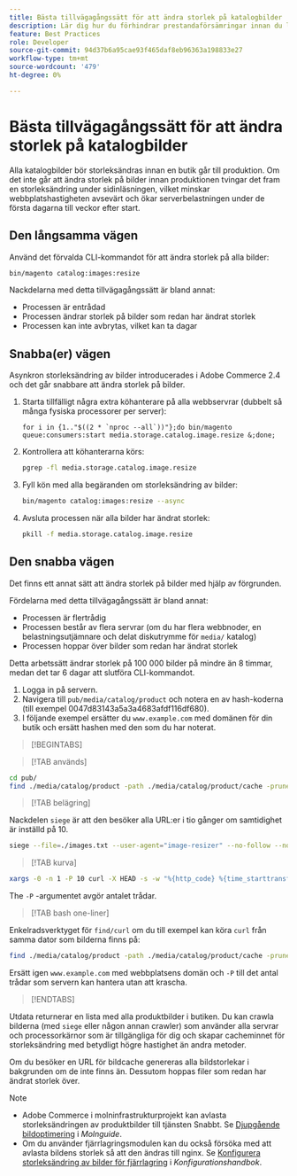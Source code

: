 ```yaml
---
title: Bästa tillvägagångssätt för att ändra storlek på katalogbilder
description: Lär dig hur du förhindrar prestandaförsämringar innan du lanserar Adobe Commerce webbplats.
feature: Best Practices
role: Developer
source-git-commit: 94d37b6a95cae93f465daf8eb96363a198833e27
workflow-type: tm+mt
source-wordcount: '479'
ht-degree: 0%

---
```



# Bästa tillvägagångssätt för att ändra storlek på katalogbilder

Alla katalogbilder bör storleksändras innan en butik går till produktion. Om det inte går att ändra storlek på bilder innan produktionen tvingar det fram en storleksändring under sidinläsningen, vilket minskar webbplatshastigheten avsevärt och ökar serverbelastningen under de första dagarna till veckor efter start.

## Den långsamma vägen

Använd det förvalda CLI-kommandot för att ändra storlek på alla bilder:

```bash
bin/magento catalog:images:resize
```

Nackdelarna med detta tillvägagångssätt är bland annat:

- Processen är entrådad
- Processen ändrar storlek på bilder som redan har ändrat storlek
- Processen kan inte avbrytas, vilket kan ta dagar

## Snabba(er) vägen

Asynkron storleksändring av bilder introducerades i Adobe Commerce 2.4 och det går snabbare att ändra storlek på bilder.

1. Starta tillfälligt några extra köhanterare på alla webbservrar (dubbelt så många fysiska processorer per server):

   ```bsh
   for i in {1.."$((2 * `nproc --all`))"};do bin/magento queue:consumers:start media.storage.catalog.image.resize &;done;
   ```

1. Kontrollera att köhanterarna körs:

   ```bash
   pgrep -fl media.storage.catalog.image.resize
   ```

1. Fyll kön med alla begäranden om storleksändring av bilder:

   ```bash
   bin/magento catalog:images:resize --async
   ```

1. Avsluta processen när alla bilder har ändrat storlek:

   ```bash
   pkill -f media.storage.catalog.image.resize
   ```

## Den snabba vägen

Det finns ett annat sätt att ändra storlek på bilder med hjälp av förgrunden.

Fördelarna med detta tillvägagångssätt är bland annat:

- Processen är flertrådig
- Processen består av flera servrar (om du har flera webbnoder, en belastningsutjämnare och delat diskutrymme för `media/` katalog)
- Processen hoppar över bilder som redan har ändrat storlek

Detta arbetssätt ändrar storlek på 100 000 bilder på mindre än 8 timmar, medan det tar 6 dagar att slutföra CLI-kommandot.

1. Logga in på servern.
1. Navigera till `pub/media/catalog/product` och notera en av hash-koderna (till exempel 0047d83143a5a3a4683afdf116df680).
1. I följande exempel ersätter du `www.example.com` med domänen för din butik och ersätt hashen med den som du har noterat.

>[!BEGINTABS]

>[!TAB används]

```bash
cd pub/
find ./media/catalog/product -path ./media/catalog/product/cache -prune -o -type f -print | sed 's~./media/catalog/product/~https://www.example.com/media/catalog/product/cache/0047d83143a5a3a4683afdf1116df680/~g' > images.txt
```

>[!TAB belägring]

Nackdelen `siege` är att den besöker alla URL:er i tio gånger om samtidighet är inställd på 10.

```bash
siege --file=./images.txt --user-agent="image-resizer" --no-follow --no-parser --concurrent=10 --reps=once
```

>[!TAB kurva]

```bash
xargs -0 -n 1 -P 10 curl -X HEAD -s -w "%{http_code} %{time_starttransfer} %{url_effective}\n" < <(tr \\n \\0 <images.txt)
```

The `-P` -argumentet avgör antalet trådar.

>[!TAB bash one-liner]

Enkelradsverktyget för `find/curl` om du till exempel kan köra `curl` från samma dator som bilderna finns på:

```bash
find ./media/catalog/product -path ./media/catalog/product/cache -prune -o -type f -print | sed 's~./media/catalog/product/~https://www.example.com/media/catalog/product/cache/0047d83143a5a3a4683afdf1116df680/~g' | xargs -n 1 -P 10 curl -X HEAD -s -w "%{http_code} %{time_starttransfer} %{url_effective}\n"
```

Ersätt igen `www.example.com` med webbplatsens domän och `-P` till det antal trådar som servern kan hantera utan att krascha.

>[!ENDTABS]

Utdata returnerar en lista med alla produktbilder i butiken. Du kan crawla bilderna (med `siege` eller någon annan crawler) som använder alla servrar och processorkärnor som är tillgängliga för dig och skapar cacheminnet för storleksändring med betydligt högre hastighet än andra metoder.

Om du besöker en URL för bildcache genereras alla bildstorlekar i bakgrunden om de inte finns än. Dessutom hoppas filer som redan har ändrat storlek över.

>[!NOTE]
>
>- Adobe Commerce i molninfrastrukturprojekt kan avlasta storleksändringen av produktbilder till tjänsten Snabbt. Se [Djupgående bildoptimering](https://experienceleague.adobe.com/docs/commerce-cloud-service/user-guide/cdn/fastly-image-optimization.html?lang=en#deep-image-optimization) i _Molnguide_.
>- Om du använder fjärrlagringsmodulen kan du också försöka med att avlasta bildens storlek så att den ändras till nginx. Se [Konfigurera storleksändring av bilder för fjärrlagring](https://experienceleague.adobe.com/docs/commerce-operations/configuration-guide/storage/remote-storage/remote-storage-image-resize.html) i _Konfigurationshandbok_.
